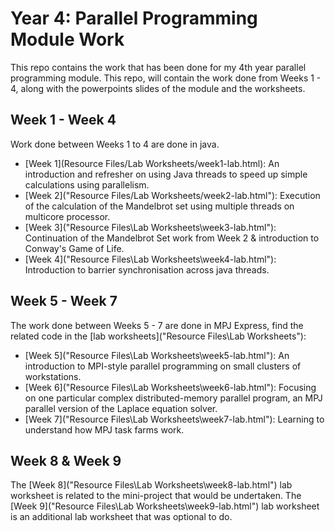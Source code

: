 # Year 4: Parallel Programming Module Work

This repo contains the work that has been done for my 4th year parallel programming module. This repo, will contain the work done from Weeks 1 - 4, along with the powerpoints slides of the module and the worksheets.

## Week 1 - Week 4
Work done between Weeks 1 to 4 are done in java.
- [Week 1](Resource Files/Lab Worksheets/week1-lab.html): An introduction and refresher on using Java threads to speed up simple calculations using parallelism.
- [Week 2]("Resource Files/Lab Worksheets/week2-lab.html"): Execution of the calculation of the Mandelbrot set using multiple threads on multicore processor.
- [Week 3]("Resource Files\Lab Worksheets\week3-lab.html"): Continuation of the Mandelbrot Set work from Week 2 & introduction to Conway's Game of Life.
- [Week 4]("Resource Files\Lab Worksheets\week4-lab.html"): Introduction to barrier synchronisation across java threads.

## Week 5 - Week 7
The work done between Weeks 5 - 7 are done in MPJ Express, find the related code in the [lab worksheets]("Resource Files\Lab Worksheets"):
- [Week 5]("Resource Files\Lab Worksheets\week5-lab.html"): An introduction to MPI-style parallel programming on small clusters of workstations.
- [Week 6]("Resource Files\Lab Worksheets\week6-lab.html"): Focusing on one particular complex distributed-memory parallel program, an MPJ parallel version of the Laplace equation solver.
- [Week 7]("Resource Files\Lab Worksheets\week7-lab.html"): Learning to understand how MPJ task farms work.

## Week 8 & Week 9
The [Week 8]("Resource Files\Lab Worksheets\week8-lab.html") lab worksheet is related to the mini-project that would be undertaken.
The [Week 9]("Resource Files\Lab Worksheets\week9-lab.html") lab worksheet is an additional lab worksheet that was optional to do.

